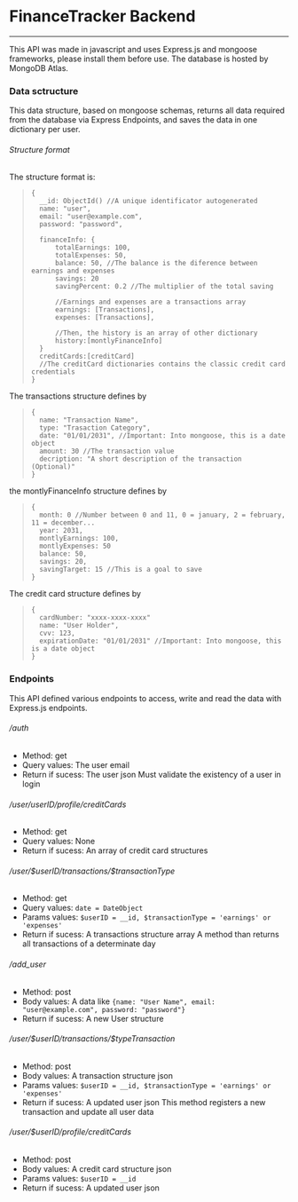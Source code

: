 # FinanceTracker Backend
___
This API was made in javascript and uses Express.js and mongoose frameworks, please install them before use. The database is hosted by MongoDB Atlas.

### Data sctructure

This data structure, based on mongoose schemas, returns all data required from the database via Express Endpoints, and saves the data in one dictionary per user.

###### Structure format

The structure format is:
>```lang-json
>{
>   __id: ObjectId() //A unique identificator autogenerated
>   name: "user",
>   email: "user@example.com",
>   password: "password",
> 
>   financeInfo: {
>       totalEarnings: 100,
>       totalExpenses: 50,
>       balance: 50, //The balance is the diference between earnings and expenses
>       savings: 20 
>       savingPercent: 0.2 //The multiplier of the total saving
>
>       //Earnings and expenses are a transactions array
>       earnings: [Transactions],
>       expenses: [Transactions],
>
>       //Then, the history is an array of other dictionary
>       history:[montlyFinanceInfo]
>   }
>   creditCards:[creditCard]
>   //The creditCard dictionaries contains the classic credit card credentials
>}
>```

The transactions structure defines by
>```lang-json
>{
>   name: "Transaction Name",
>   type: "Trasaction Category",
>   date: "01/01/2031", //Important: Into mongoose, this is a date object
>   amount: 30 //The transaction value
>   decription: "A short description of the transaction (Optional)"
> }

the montlyFinanceInfo structure defines by
>```lang-json
>{
>   month: 0 //Number between 0 and 11, 0 = january, 2 = february, 11 = december...
>   year: 2031,
>   montlyEarnings: 100,
>   montlyExpenses: 50
>   balance: 50,
>   savings: 20,
>   savingTarget: 15 //This is a goal to save
> }


The credit card structure defines by
>```lang-json
>{
>   cardNumber: "xxxx-xxxx-xxxx"
>   name: "User Holder",
>   cvv: 123,
>   expirationDate: "01/01/2031" //Important: Into mongoose, this is a date object
>}

### Endpoints
This API defined various endpoints to access, write and read the data with Express.js endpoints.

###### /auth
- Method: get
- Query values: The user email
- Return if sucess: The user json
Must validate the existency of a user in login

###### /user/userID/profile/creditCards
- Method: get
- Query values: None
- Return if sucess: An array of credit card structures

###### /user/\$userID/transactions/\$transactionType
- Method: get
- Query values: ```date = DateObject```
- Params values: ```$userID = __id, $transactionType = 'earnings' or 'expenses'``` 
- Return if sucess: A transactions structure array
A method than returns all transactions of a determinate day

###### /add_user
- Method: post
- Body values: A data like ```{name: "User Name", email: "user@example.com", password: "password"}```
- Return if sucess: A new User structure

###### /user/\$userID/transactions/\$typeTransaction
- Method: post
- Body values: A transaction structure json
- Params values: ```$userID = __id, $transactionType = 'earnings' or 'expenses'``` 
- Return if sucess: A updated user json
  This method registers a new transaction and update all user data

###### /user/\$userID/profile/creditCards
- Method: post
- Body values: A credit card structure json
- Params values: ```$userID = __id```
- Return if sucess: A updated user json
